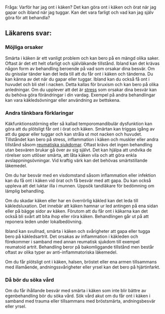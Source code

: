 Fråga: Varför har jag ont i käken? Det kan göra ont i käken och örat när jag gapar och ibland när jag tuggar. Kan det vara farligt och vad kan jag själv göra för att behandla?

Läkarens svar:
--------------

### Möjliga orsaker

Smärta i käken är ett vanligt problem och kan bero på en mängd olika saker. Oftast är det ett helt ofarligt och självläkande tillstånd. Ibland kan det krävas någon form av behandling beroende på vad som orsakar dina besvär. Om du gnisslar tänder kan det leda till att du får ont i käken och tänderna. Du kan känna av det när du gapar eller tuggar. Ibland kan du också få ont i huvudet och bli stel i nacken. Detta kallas för bruxism och kan bero på olika anledningar. Om du upplever att det är [stress](https://www.kry.se/fakta/stress/ "stress") som orsakar dina besvär kan du behöva göra förändringar i din vardag. Exempel på andra behandlingar kan vara käkledsövningar eller användning av bettskena.

### Andra tänkbara förklaringar

Käkfunktionsstörning eller så kallad temporomandibulär dysfunktion kan göra att du plötsligt får ont i örat och käken. Smärtan kan triggas igång av att du gapar eller tuggar och kan stråla ut mot nacken och huvudet. Tillståndet kan bero på stress, inflammation i käken och muskler eller andra tillstånd såsom [reumatiska sjukdomar](https://www.kry.se/fakta/reumatiska-sjukdomar/ "reumatiska-sjukdomar"). Oftast krävs det ingen behandling utan besvären brukar gå över av sig självt. Det kan hjälpa att undvika de rörelser som utlöser smärta, att låta käken vila och att göra enkla avslappningsövningar. Vid kraftig värk kan det behövas smärtstillande läkemedel.

Om du har besvär med en visdomstand såsom inflammation eller infektion kan du få ont i käken vid örat och få besvär med att gapa. Du kan också uppleva att det luktar illa i munnen. Uppsök tandläkare för bedömning om lämplig behandling.

Om du skadar käken eller har en överrörlig käkled kan det leda till käkledsluxation. Det innebär att käken hamnar ur led antingen på ena sidan eller på bägge sidor av käken. Förutom att du får ont i käkarna kan det också bli svårt att bita ihop eller röra käken. Behandlingen går ut på att reponera leden under lokalbedövning.

Ibland kan svullnad, smärta i käken och svårigheter att gapa eller tugga bero på käkledsartrit. Det orsakas av inflammation i käkleden och förekommer i samband med annan reumatisk sjukdom till exempel reumatoid artrit. Behandling beror på bakomliggande tillstånd men består oftast av olika typer av anti-inflammatoriska läkemedel.

Om du får plötsligt ont i käken, halsen, bröstet eller ena armen tillsammans med illamående, andningssvårigheter eller yrsel kan det bero på hjärtinfarkt.

### Då bör du söka vård

Om du får ihållande besvär med smärta i käken som inte blir bättre av egenbehandling bör du söka vård. Sök vård akut om du får ont i käken i samband med trauma eller tillsammans med bröstsmärta, andningsbesvär eller yrsel.